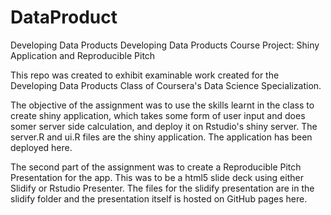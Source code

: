 # DataProduct
Developing Data Products
Developing Data Products
Course Project: Shiny Application and Reproducible Pitch

This repo was created to exhibit examinable work created for the Developing Data Products Class of Coursera's Data Science Specialization.

The objective of the assignment was to use the skills learnt in the class to create shiny application, which takes some form of user input and does somer server side calculation, and deploy it on Rstudio's shiny server. The server.R and ui.R files are the shiny application. The application has been deployed here.

The second part of the assignment was to create a Reproducible Pitch Presentation for the app. This was to be a html5 slide deck using either Slidify or Rstudio Presenter. The files for the slidify presentation are in the slidify folder and the presentation itself is hosted on GitHub pages here.
